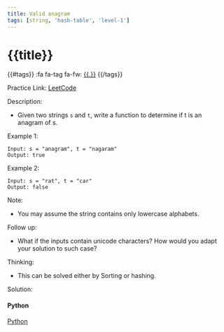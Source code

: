 ```yaml
---
title: Valid anagram
tags: [string, 'hash-table', 'level-1']
---
```


# {{title}}

{{#tags}}
:fa fa-tag fa-fw: [{{.}}]({{tagspath}}/{{.}})
{{/tags}}

Practice Link: [LeetCode](https://leetcode.com/problems/valid-anagram/)

Description:

- Given two strings `s` and `t`, write a function to determine if t is an anagram of s.

Example 1:

```text
Input: s = "anagram", t = "nagaram"
Output: true
```

Example 2:

```text
Input: s = "rat", t = "car"
Output: false
```

Note:

- You may assume the string contains only lowercase alphabets.

Follow up:

- What if the inputs contain unicode characters? How would you adapt your solution to such case?

Thinking:

- This can be solved either by Sorting or hashing.

Solution:

<!-- tabs:start -->
#### **Python**

[Python](../pycode/string/valid-anagram.py ':include :type=code')
<!-- tabs:end -->

